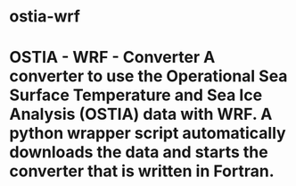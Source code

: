 # ostia-wrf
# OSTIA - WRF - Converter A converter to use the Operational Sea Surface Temperature and Sea Ice Analysis (OSTIA) data with WRF. A python wrapper script automatically downloads the data and starts the converter that is written in Fortran.
